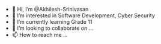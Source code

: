 - 👋 Hi, I’m @Akhilesh-Srinivasan
- 👀 I’m interested in Software Development, Cyber Security
- 🌱 I’m currently learning Grade 11
- 💞️ I’m looking to collaborate on ...
- 📫 How to reach me ...

<!---
Akhilesh-Srinivasan/Akhilesh-Srinivasan is a ✨ special ✨ repository because its `README.md` (this file) appears on your GitHub profile.
You can click the Preview link to take a look at your changes.
--->
